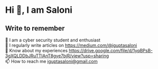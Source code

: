 # Hi 👋, I am Saloni
## Write to remember
🌱 I am a cyber security student and enthusiast <br/>
📝 I regularly write articles on https://medium.com/@iguptasaloni<br/>
📄 Know about my experiences https://drive.google.com/file/d/1yqBPsB-3gXQLDDbJRuTTIAnT8gye7bjR/view?usp=sharing<br/>
📫 How to reach me iguptasaloni@gmail.com


